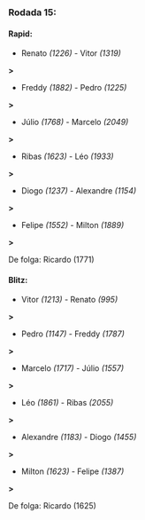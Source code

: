 ### Rodada 15:

#### Rapid:

* Renato *(1226)*     -     Vitor *(1319)*

 **>** 
* Freddy *(1882)*     -     Pedro *(1225)*

 **>** 
* Júlio *(1768)*     -     Marcelo *(2049)*

 **>** 
* Ribas *(1623)*     -     Léo *(1933)*

 **>** 
* Diogo *(1237)*     -     Alexandre *(1154)*

 **>** 
* Felipe *(1552)*     -     Milton *(1889)*

 **>** 

De folga: Ricardo (1771)

#### Blitz:

* Vitor *(1213)*     -     Renato *(995)*

 **>** 
* Pedro *(1147)*     -     Freddy *(1787)*

 **>** 
* Marcelo *(1717)*     -     Júlio *(1557)*

 **>** 
* Léo *(1861)*     -     Ribas *(2055)*

 **>** 
* Alexandre *(1183)*     -     Diogo *(1455)*

 **>** 
* Milton *(1623)*     -     Felipe *(1387)*

 **>** 

De folga: Ricardo (1625)

